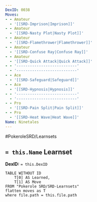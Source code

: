 ```yaml
---
DexID: 0038
Moves:
- - Amateur
  - '[[SRD-Imprison|Imprison]]'
- - Amateur
  - '[[SRD-Nasty Plot|Nasty Plot]]'
- - Amateur
  - '[[SRD-Flamethrower|Flamethrower]]'
- - Amateur
  - '[[SRD-Confuse Ray|Confuse Ray]]'
- - Amateur
  - '[[SRD-Quick Attack|Quick Attack]]'
- - '---------------------------'
  - '---------------------------'
- - Ace
  - '[[SRD-Safeguard|Safeguard]]'
- - Ace
  - '[[SRD-Hypnosis|Hypnosis]]'
- - '---------------------------'
  - '---------------------------'
- - Pro
  - '[[SRD-Pain Split|Pain Split]]'
- - Pro
  - '[[SRD-Heat Wave|Heat Wave]]'
Name: Ninetales
---
```


#PokeroleSRD/Learnsets

## `= this.Name` Learnset

**DexID:** `= this.DexID`

```dataview
TABLE WITHOUT ID
    T[0] AS Learned,
    T[1] AS Move
FROM "Pokerole SRD/SRD-Learnsets"
flatten moves as T
where file.path = this.file.path
```
